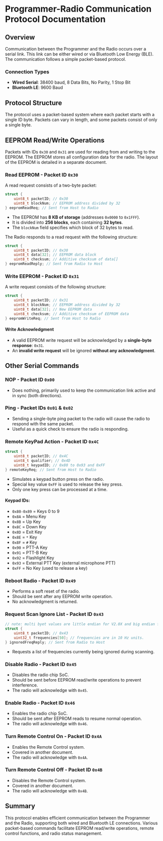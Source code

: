 # Programmer-Radio Communication Protocol Documentation

## Overview

Communication between the Programmer and the Radio occurs over a serial link. This link can be either wired or via Bluetooth Low Energy (BLE). The communication follows a simple packet-based protocol.

### Connection Types

- **Wired Serial**: 38400 baud, 8 Data Bits, No Parity, 1 Stop Bit
- **Bluetooth LE**: 9600 Baud

## Protocol Structure

The protocol uses a packet-based system where each packet starts with a single ID byte. Packets can vary in length, and some packets consist of only a single byte.

## EEPROM Read/Write Operations

Packets with IDs `0x30` and `0x31` are used for reading from and writing to the EEPROM. The EEPROM stores all configuration data for the radio. The layout of the EEPROM is detailed in a separate document.

### Read EEPROM - Packet ID `0x30`

A read request consists of a two-byte packet:

```c
struct {
    uint8_t packetID; // 0x30
    uint8_t blockNum; // EEPROM address divided by 32
} eepromReadReq; // Sent from Host to Radio
```

- The EEPROM has **8 KB of storage** (addresses `0x0000` to `0x1FFF`).
- It is divided into **256 blocks**, each containing **32 bytes**.
- The `blockNum` field specifies which block of 32 bytes to read.

The Radio responds to a read request with the following structure:

```c
struct {
    uint8_t packetID; // 0x30
    uint8_t data[32]; // EEPROM data block
    uint8_t checksum; // Additive checksum of data[]
} eepromReadReply; // Sent from Radio to Host
```

### Write EEPROM - Packet ID `0x31`

A write request consists of the following structure:

```c
struct {
    uint8_t packetID; // 0x31
    uint8_t blockNum; // EEPROM address divided by 32
    uint8_t data[32]; // New EEPROM data
    uint8_t checksum; // Additive checksum of EEPROM data
} eepromWriteReq; // Sent from Host to Radio
```

#### Write Acknowledgment

- A valid EEPROM write request will be acknowledged by a **single-byte response**: `0x31`.
- An **invalid write request** will be ignored **without any acknowledgment**.

## Other Serial Commands

### NOP - Packet ID `0x00`

- Does nothing, primarily used to keep the communication link active and in sync (both directions).

### Ping - Packet IDs `0x01` & `0x02`

- Sending a single-byte ping packet to the radio will cause the radio to respond with the same packet.
- Useful as a quick check to ensure the radio is responding.

### Remote KeyPad Action - Packet ID `0x4C`

```c
struct {
    uint8_t packetID; // 0x4C
    uint8_t qualifier; // 0x4D
    uint8_t keypadID; // 0x80 to 0x93 and 0xFF
} remoteKeyReq; // Sent from Host to Radio
```

- Simulates a keypad button press on the radio.
- Special key value `0xFF` is used to release the key press.
- Only one key press can be processed at a time.

#### Keypad IDs:

- `0x80-0x89` = Keys 0 to 9
- `0x8A` = Menu Key
- `0x8B` = Up Key
- `0x8C` = Down Key
- `0x8D` = Exit Key
- `0x8E` = `*` Key
- `0x8F` = `#` Key
- `0x90` = PTT-A Key
- `0x91` = PTT-B Key
- `0x92` = Flashlight Key
- `0x93` = External PTT Key (external microphone PTT)
- `0xFF` = No Key (used to release a key)

### Reboot Radio - Packet ID `0x49`

- Performs a soft reset of the radio.
- Should be sent after any EEPROM write operation.
- No acknowledgment is returned.

### Request Scan Ignore List - Packet ID `0x43`

```c
// note: multi byet values are little endian for V2.0X and big endian for V2.5X
struct {
    uint8_t packetID; // 0x43
    uint32_t frequencies[50]; // frequencies are in 10 Hz units.
} ignoredFreqReply; // Sent from Radio to Host
```

- Requests a list of frequencies currently being ignored during scanning.

### Disable Radio - Packet ID `0x45`

- Disables the radio chip SoC.
- Should be sent before EEPROM read/write operations to prevent interference.
- The radio will acknowledge with `0x45`.

### Enable Radio - Packet ID `0x46`

- Enables the radio chip SoC.
- Should be sent after EEPROM reads to resume normal operation.
- The radio will acknowledge with `0x46`.

### Turn Remote Control On - Packet ID `0x4A`

- Enables the Remote Control system.
- Covered in another document.
- The radio will acknowledge with `0x4A`.

### Turn Remote Control Off - Packet ID `0x4B`

- Disables the Remote Control system.
- Covered in another document.
- The radio will acknowledge with `0x4B`.

## Summary

This protocol enables efficient communication between the Programmer and the Radio, supporting both wired and Bluetooth LE connections. Various packet-based commands facilitate EEPROM read/write operations, remote control functions, and radio status management.
